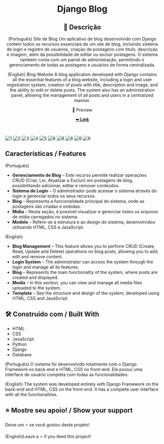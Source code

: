 <div align="center">

  <h1 align="center">Django Blog</h1>

## 📃 Descrição

(Português)
Site de Blog
Um aplicativo de blog desenvolvido com Django contém todos os recursos essenciais de um site de blog, incluindo sistema de login e registro de usuários, criação de postagens com título, descrição e imagem, além da possibilidade de editar ou excluir postagens. O sistema também conta com um painel de administração, permitindo o gerenciamento de todas as postagens e usuários de forma centralizada.

(English)
Blog Website
A blog application developed with Django contains all the essential features of a blog website, including a login and user registration system, creation of posts with title, description and image, and the ability to edit or delete posts. The system also has an administration panel, allowing the management of all posts and users in a centralized manner.

📸 Preview

  <a href="https://meusitenovo.com/"><strong>➥ Link </strong></a>

</div>

<br>

![1](VISUALIZAR/IMG1.png)
![2](VISUALIZAR/IMG2.png)
![3](VISUALIZAR/IMG3.png)
![4](VISUALIZAR/IMG4.png)
![5](VISUALIZAR/IMG5.png)
![6](VISUALIZAR/IMG6.png)
![6](VISUALIZAR/IMG7.png)
![6](VISUALIZAR/IMG8.png)
![6](VISUALIZAR/IMG9.png)
![6](VISUALIZAR/IMG10.png)
<br>

## Características / Features 

(Português)
- **Gerenciamento de Blog** – Este recurso permite realizar operações CRUD (Criar, Ler, Atualizar e Excluir) em postagens de blog, possibilitando adicionar, editar e remover conteúdos.
- **Sistema de Login** – O administrador pode acessar o sistema através do login e gerenciar todos os seus recursos.
- **Blog** – Representa a funcionalidade principal do sistema, onde as postagens são criadas e exibidas.
- **Mídia** – Nesta seção, é possível visualizar e gerenciar todos os arquivos de mídia carregados no sistema.
- **Modelo** – Refere-se à estrutura e ao design do sistema, desenvolvidos utilizando HTML, CSS e JavaScript.

(English)
- **Blog Management** – This feature allows you to perform CRUD (Create, Read, Update and Delete) operations on blog posts, allowing you to add, edit and remove content.
- **Login System** – The administrator can access the system through the login and manage all its features.
- **Blog** – Represents the main functionality of the system, where posts are created and displayed.
- **Media** – In this section, you can view and manage all media files uploaded to the system.
- **Template** – See the structure and design of the system, developed using HTML, CSS and JavaScript.

## 🛠 Construído com / Built With

- HTML
- CSS
- JavaScript
- Python
- Django
- Database 


(Português)
O sistema foi desenvolvido totalmente com o Django Framework no back-end e HTML, CSS no front-end. Ele possui uma interface de usuário completa com todas as funcionalidades.

(English)
The system was developed entirely with Django Framework on the back-end and HTML, CSS on the front-end. It has a complete user interface with all the functionalities.

## ⭐️ Mostre seu apoio! / Show your support 

Deixe um ⭐️ se você gostou deste projeto!

(English)Leave a ⭐️ if you liked this project!

